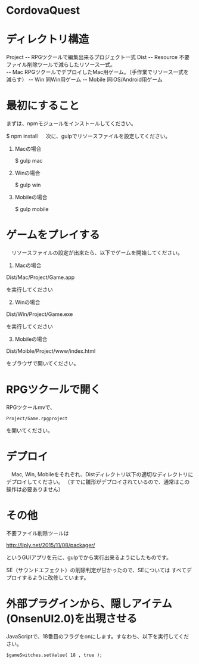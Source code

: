 CordovaQuest
===============

# ディレクトリ構造

 Project -- RPGツクールで編集出来るプロジェクト一式
 Dist 
   -- Resource  不要ファイル削除ツールで減らしたリソース一式。  
   -- Mac       RPGツクールでデプロイしたMac用ゲーム。（手作業でリソース一式を減らす）
   -- Win       同Win用ゲーム
   -- Mobile    同iOS/Android用ゲーム

 

# 最初にすること

 まずは、npmモジュールをインストールしてください。

   $ npm install
　
 次に、gulpでリソースファイルを設定してください。

1. Macの場合

   $ gulp mac

2. Winの場合

   $ gulp win

3. Mobileの場合

   $ gulp mobile


# ゲームをプレイする

　リソースファイルの設定が出来たら、以下でゲームを開始してください。

1. Macの場合

 Dist/Mac/Project/Game.app

を実行してください

2. Winの場合

 Dist/Win/Project/Game.exe
 
を実行してください

3. Mobileの場合

 Dist/Moible/Project/www/index.html

をブラウザで開いてください。

# RPGツクールで開く

 RPGツクールmvで、

    Project/Game.rpgproject

を開いてください。

# デプロイ

　Mac, Win, Mobileをそれぞれ、Distディレクトリ以下の適切なディレクトリにデプロイしてください。
（すでに雛形がデプロイされているので、通常はこの操作は必要ありません）


# その他
  
  不要ファイル削除ツールは

http://liply.net/2015/11/08/packager/

というGUIアプリを元に、gulpでから実行出来るようにしたものです。

 SE（サウンドエフェクト）の削除判定が甘かったので、SEについては
すべてデプロイするように改修しています。


# 外部プラグインから、隠しアイテム(OnsenUI2.0)を出現させる

JavaScriptで、18番目のフラグをonにします。すなわち、以下を実行してください。

    $gameSwitches.setValue( 18 , true );






